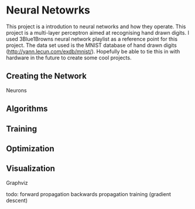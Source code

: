 # Neural Netowrks

This project is a introdution to neural networks and how they operate. This project is a multi-layer perceptron aimed at recognising hand drawn digits. I used 3Blue1Browns neural network playlist as a reference point for this project. The data set used is the MNIST database of hand drawn digits (http://yann.lecun.com/exdb/mnist/). Hopefully be able to tie this in with hardware in the future to create some cool projects.

## Creating the Network

Neurons


## Algorithms

## Training

## Optimization

## Visualization
Graphviz

todo:
forward propagation
backwards propagation
training (gradient descent)
